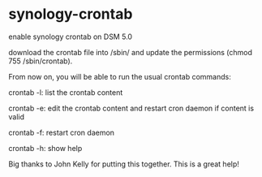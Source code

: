 synology-crontab
================

enable synology crontab on DSM 5.0

download the crontab file into /sbin/
and update the permissions (chmod 755 /sbin/crontab). 

From now on, you will be able to run the usual crontab commands:

crontab -l: list the crontab content

crontab -e: edit the crontab content and restart cron daemon if content is valid

crontab -f: restart cron daemon

crontab -h: show help


Big thanks to John Kelly for putting this together. This is a great help!


